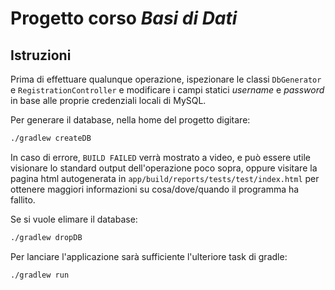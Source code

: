 # Progetto corso *Basi di Dati*
## **Istruzioni**
Prima di effettuare qualunque operazione, ispezionare le classi
`DbGenerator` e `RegistrationController` e modificare 
i campi statici *username* e *password* in base alle proprie credenziali
locali di MySQL.


Per generare il database, nella home del progetto digitare:
```bash
./gradlew createDB
```
In caso di errore, `BUILD FAILED` verrà mostrato a video, e può essere 
utile visionare lo standard output dell'operazione poco sopra, oppure
visitare la pagina html autogenerata in 
`app/build/reports/tests/test/index.html` per ottenere maggiori 
informazioni su cosa/dove/quando il programma ha fallito.

Se si vuole elimare il database:
```bash
./gradlew dropDB
```
Per lanciare l'applicazione sarà sufficiente l'ulteriore task di gradle:
```bash
./gradlew run
```
